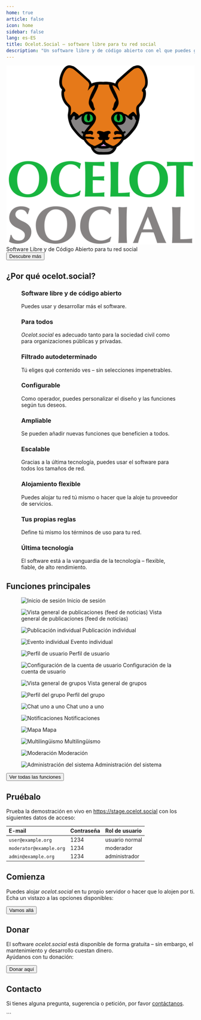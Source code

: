 ```yaml
---
home: true
article: false
icon: home
sidebar: false
lang: es-ES
title: Ocelot.Social – software libre para tu red social
description: "Un software libre y de código abierto con el que puedes gestionar una red social para tu grupo: escalable, ampliable y también autohospedable."
---
```


<!-- markdownlint-disable no-inline-html first-line-heading -->
<div class="hero-container">
  <div class="hero-container-inner">
    <div class="hero-container-content">
      <img id="logo" src="/logo.svg" alt="ocelot.social" />
      <div id="slogan-container">
        <span id="slogan-1" class="slogan">Software Libre y de Código Abierto</span>
        <span id="slogan-2" class="slogan">para tu red social</span>
      </div>
      <a href="#benefits">
        <Button class="hero-button">
          Descubre más
        </Button>
      </a>
    </div>
  </div>
</div>

<h2 id="benefits" class="large-header">¿Por qué ocelot.social?</h2>

<div class="benefits-grid center">
  <figure>
    <HopeIcon icon="fa-solid fa-face-smile" />
    <figcapture>
      <h3>Software libre y de código abierto</h3>
      Puedes usar y desarrollar más el software.
    </figcapture>
  </figure>
  <figure>
    <HopeIcon icon="fa-solid fa-people-group" />
    <figcapture>
      <h3>Para todos</h3>
      <i>Ocelot.social</i> es adecuado tanto para la sociedad civil como para organizaciones públicas y privadas.
    </figcapture>
  </figure>
  <figure>
    <HopeIcon icon="fa-solid fa-filter" />
    <figcapture>
      <h3>Filtrado autodeterminado</h3>
      Tú eliges qué contenido ves – sin selecciones impenetrables.
    </figcapture>
  </figure>
  <figure>
    <HopeIcon icon="fa-solid fa-gears" />
    <figcapture>
      <h3>Configurable</h3>
      Como operador, puedes personalizar el diseño y las funciones según tus deseos.
    </figcapture>
  </figure>
  <figure>
    <HopeIcon icon="fa-solid fa-code" />
    <figcapture>
      <h3>Ampliable</h3>
      Se pueden añadir nuevas funciones que beneficien a todos.
    </figcapture>
  </figure>
  <figure>
    <HopeIcon icon="fa-solid fa-up-right-and-down-left-from-center" />
    <figcapture>
      <h3>Escalable</h3>
      Gracias a la última tecnología, puedes usar el software para todos los tamaños de red.
    </figcapture>
  </figure>
  <figure>
    <HopeIcon icon="home" />
    <figcapture>
      <h3>Alojamiento flexible</h3>
      Puedes alojar tu red tú mismo o hacer que la aloje tu proveedor de servicios.
    </figcapture>
  </figure>
  <figure>
    <HopeIcon icon="fa-solid fa-scale-balanced" />
    <figcapture>
      <h3>Tus propias reglas</h3>
      Define tú mismo los términos de uso para tu red.
    </figcapture>
  </figure>
  <figure>
    <HopeIcon icon="fa-solid fa-shuttle-space" />
    <figcapture>
      <h3>Última tecnología</h3>
      El software está a la vanguardia de la tecnología – flexible, fiable, de alto rendimiento.
    </figcapture>
  </figure>
</div>

<h2 id="feature-headline" class="large-header">Funciones principales</h2>

<div class="image-grid center">
  <figure>
    <img src="../de/assets/login.png" alt="Inicio de sesión" />
    <figcapture>
      Inicio de sesión
    </figcapture>
  </figure>
  <figure>
    <img src="../de/assets/newsfeed.png" alt="Vista general de publicaciones (feed de noticias)" />
    <figcapture>
      Vista general de publicaciones (feed de noticias)
    </figcapture>
  </figure>
  <figure>
    <img src="../de/assets/single-post.png" alt="Publicación individual" />
    <figcapture>
      Publicación individual
    </figcapture>
  </figure>
  <figure>
    <img src="../de/assets/single-event.png" alt="Evento individual" />
    <figcapture>
      Evento individual
    </figcapture>
  </figure>
  <figure>
    <img src="../de/assets/user-profile.png" alt="Perfil de usuario" />
    <figcapture>
      Perfil de usuario
    </figcapture>
  </figure>
  <figure>
    <img src="../de/assets/user-settings.png" alt="Configuración de la cuenta de usuario" />
    <figcapture>
      Configuración de la cuenta de usuario
    </figcapture>
  </figure>
  <figure>
    <img src="../de/assets/group-list.png" alt="Vista general de grupos" />
    <figcapture>
      Vista general de grupos
    </figcapture>
  </figure>
  <figure>
    <img src="../de/assets/group-profile.png" alt="Perfil del grupo" />
    <figcapture>
      Perfil del grupo
    </figcapture>
  </figure>
  <figure>
    <img src="../de/assets/1-to-1-chat.png" alt="Chat uno a uno" />
    <figcapture>
      Chat uno a uno
    </figcapture>
  </figure>
  <figure>
    <img src="../de/assets/notifications.png" alt="Notificaciones" />
    <figcapture>
      Notificaciones
    </figcapture>
  </figure>
  <figure>
    <img src="../de/assets/map.png" alt="Mapa" />
    <figcapture>
      Mapa
    </figcapture>
  </figure>
  <figure>
    <img src="../de/assets/language-selection.png" alt="Multilingüismo" />
    <figcapture>
      Multilingüismo
    </figcapture>
  </figure>
  <figure>
    <img src="../de/assets/moderation.png" alt="Moderación" />
    <figcapture>
      Moderación
    </figcapture>
  </figure>
  <figure>
    <img src="../de/assets/system-administration.png" alt="Administración del sistema" />
    <figcapture>
      Administración del sistema
    </figcapture>
  </figure>
</div>

<div class="all-features">
  <a id="hero-button" href="/es/features/">
    <Button>
      Ver todas las funciones
    </Button>
  </a>
</div>

<h2 class="large-header">Pruébalo</h2>

<!--
| E-Mail                  | Passwort | Benutzerrolle   |
| :---                    | :---     | :---            |
| `user@example.org`      | 1234     | normaler Nutzer |
| `moderator@example.org` | 1234     | Moderator       |
| `admin@example.org`     | 1234     | Administrator   |
-->

<div class="center">
  <p>
    Prueba la demostración en vivo en
    <a href="https://stage.ocelot.social" target="_blank">https://stage.ocelot.social</a>
    con los siguientes datos de acceso:
  </p>

  <table>
    <thead>
      <tr>
        <th style="text-align:left;">E-mail</th>
        <th style="text-align:left;">Contraseña</th>
        <th style="text-align:left;">Rol de usuario</th>
      </tr>
    </thead>
    <tbody>
      <tr>
        <td style="text-align:left;"><code>user@example.org</code></td>
        <td style="text-align:left;">1234

</td>
        <td style="text-align:left;">usuario normal</td>
      </tr>
      <tr>
        <td style="text-align:left;"><code>moderator@example.org</code></td>
        <td style="text-align:left;">1234</td>
        <td style="text-align:left;">moderador</td>
      </tr>
      <tr>
        <td style="text-align:left;"><code>admin@example.org</code></td>
        <td style="text-align:left;">1234</td>
        <td style="text-align:left;">administrador</td>
      </tr>
    </tbody>
  </table>
</div>

<h2 class="large-header">Comienza</h2>

<div class="center">
  <p>
    Puedes alojar <i>ocelot.social</i> en tu propio servidor o hacer que lo alojen por ti.<br>
    Echa un vistazo a las opciones disponibles:
  </p>
  <a id="hero-button" href="/es/get-started/">
    <Button>
      Vamos allá
    </Button>
  </a>
</div>

<!-- ## Testimonials

XXX -->

<MiniBlog
  :title="'Últimas publicaciones'"
  :show-all-posts-button-title="'Mostrar todas las publicaciones'"
/>

<h2 class="large-header">Donar</h2>

<div class="center">
  <p>
    El software <i>ocelot.social</i> está disponible de forma gratuita – sin embargo, el mantenimiento y desarrollo cuestan dinero.<br>
    Ayúdanos con tu donación:
  </p>
  <a href="/es/donate/">
    <Button class="donate-button">
      Donar aquí
    </Button>
  </a>
</div>

<h2 class="large-header">Contacto</h2>

<div class="center">
  <p>
    Si tienes alguna pregunta, sugerencia o petición, por favor <a href="/es/contact/">contáctanos</a>.
  </p>
</div>
```
